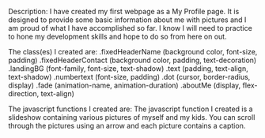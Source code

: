 Description:
I have created my first webpage as a My Profile page. It is designed to provide some basic information about me with pictures and I am proud of what I have accomplished so far. I know I will need to practice to hone my development skills and hope to do so from here on out. 


The class(es) I created are: 
.fixedHeaderName (background color, font-size, padding)
.fixedHeaderContact (background color, padding, text-decoration)
.landingBG (font-family, font-size, text-shadow)
.text (padding, text-align, text-shadow)
.numbertext (font-size, padding)
.dot (cursor, border-radius, display)
.fade (animation-name, animation-duration)
.aboutMe (display, flex-direction, text-align)


 
The javascript functions I created are: 
The javascript function I created is a slideshow containing various pictures of myself and my kids. You can scroll through the pictures using an arrow and each picture contains a caption.


 
 


 


 
